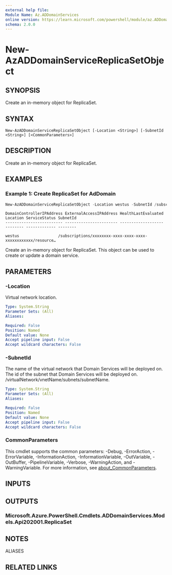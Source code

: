 ```yaml
---
external help file:
Module Name: Az.ADDomainServices
online version: https://learn.microsoft.com/powershell/module/az.ADDomainService/new-AzADDomainServiceReplicaSetObject
schema: 2.0.0
---
```


# New-AzADDomainServiceReplicaSetObject

## SYNOPSIS
Create an in-memory object for ReplicaSet.

## SYNTAX

```
New-AzADDomainServiceReplicaSetObject [-Location <String>] [-SubnetId <String>] [<CommonParameters>]
```

## DESCRIPTION
Create an in-memory object for ReplicaSet.

## EXAMPLES

### Example 1: Create ReplicaSet for AdDomain
```powershell
New-AzADDomainServiceReplicaSetObject -Location westus -SubnetId /subscriptions/xxxxxxxx-xxxx-xxxx-xxxx-xxxxxxxxxxxx/resourceGroups/test-rg/providers/Microsoft.Network/virtualNetworks/test-vm/subnets/test-subnets
```

```output
DomainControllerIPAddress ExternalAccessIPAddress HealthLastEvaluated Location ServiceStatus SubnetId
------------------------- ----------------------- ------------------- -------- ------------- --------
                                                                      westus                 /subscriptions/xxxxxxxx-xxxx-xxxx-xxxx-xxxxxxxxxxxx/resource… 
```

Create an in-memory object for ReplicaSet.
This object can be used to create or update a domain service.

## PARAMETERS

### -Location
Virtual network location.

```yaml
Type: System.String
Parameter Sets: (All)
Aliases:

Required: False
Position: Named
Default value: None
Accept pipeline input: False
Accept wildcard characters: False
```

### -SubnetId
The name of the virtual network that Domain Services will be deployed on.
The id of the subnet that Domain Services will be deployed on.
/virtualNetwork/vnetName/subnets/subnetName.

```yaml
Type: System.String
Parameter Sets: (All)
Aliases:

Required: False
Position: Named
Default value: None
Accept pipeline input: False
Accept wildcard characters: False
```

### CommonParameters
This cmdlet supports the common parameters: -Debug, -ErrorAction, -ErrorVariable, -InformationAction, -InformationVariable, -OutVariable, -OutBuffer, -PipelineVariable, -Verbose, -WarningAction, and -WarningVariable. For more information, see [about_CommonParameters](http://go.microsoft.com/fwlink/?LinkID=113216).

## INPUTS

## OUTPUTS

### Microsoft.Azure.PowerShell.Cmdlets.ADDomainServices.Models.Api202001.ReplicaSet

## NOTES

ALIASES

## RELATED LINKS

